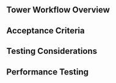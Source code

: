 ## Tower Workflow Overview

## Acceptance Criteria

## Testing Considerations

## Performance Testing

